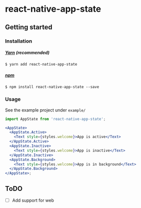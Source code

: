 # react-native-app-state

## Getting started

### Installation

##### [Yarn](https://yarnpkg.com/) (recommended)

`$ yarn add react-native-app-state`

##### [npm](https://www.npmjs.com/)

`$ npm install react-native-app-state --save`

### Usage

See the example project under `example/`

```jsx
import AppState from 'react-native-app-state';

<AppState>
  <AppState.Active>
    <Text style={styles.welcome}>App is active</Text>
  </AppState.Active>
  <AppState.Inactive>
    <Text style={styles.welcome}>App is inactive</Text>
  </AppState.Inactive>
  <AppState.Background>
    <Text style={styles.welcome}>App is in background</Text>
  </AppState.Background>
</AppState>;
```

## ToDO

* [ ] Add support for web
